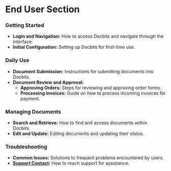# End User Section

### Getting Started

* **Login and Navigation:** How to access Docbits and navigate through the interface.
* **Initial Configuration:** Setting up Docbits for first-time use.

### Daily Use

* **Document Submission:** Instructions for submitting documents into Docbits.
* **Document Review and Approval:**
  * **Approving Orders:** Steps for reviewing and approving order forms.
  * **Processing Invoices:** Guide on how to process incoming invoices for payment.

### Managing Documents

* **Search and Retrieve:** How to find and access documents within Docbits.
* **Edit and Update:** Editing documents and updating their status.

### Troubleshooting

* **Common Issues:** Solutions to frequent problems encountered by users.
* [**Support Contact**](overview/user-support.md)**:** How to reach support for assistance.

